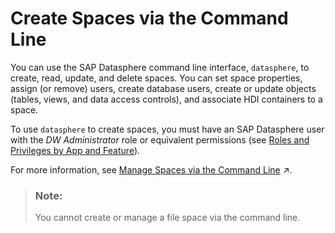 <!-- loio0cee58fa7e6b404f8e11bd19318ea0ae -->

# Create Spaces via the Command Line

You can use the SAP Datasphere command line interface, `datasphere`, to create, read, update, and delete spaces. You can set space properties, assign \(or remove\) users, create database users, create or update objects \(tables, views, and data access controls\), and associate HDI containers to a space.

To use `datasphere` to create spaces, you must have an SAP Datasphere user with the *DW Administrator* role or equivalent permissions \(see [Roles and Privileges by App and Feature](../Managing-Users-and-Roles/roles-and-privileges-by-app-and-feature-2d8b7d0.md)\).

For more information, see [Manage Spaces via the Command Line](https://help.sap.com/viewer/9b8363ae47c347de9a027c0e5567a37a/DEV_CURRENT/en-US/5eac5b71e2d34c32b63f3d8d47a0b1d0.html "Users with an administrator role can use the datasphere command line interface to create, read, update, and delete spaces. Users with a space administrator role can update some space properties, add (or remove) users, database users and HDI containers, and delete spaces.") :arrow_upper_right:.

> ### Note:  
> You cannot create or manage a file space via the command line.

